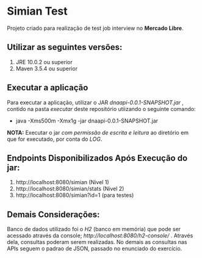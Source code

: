 # Simian Test
Projeto criado para realização de test job interview no **Mercado Libre**.

## Utilizar as seguintes versões:
1. JRE 10.0.2 ou superior
2. Maven 3.5.4 ou superior

## Executar a aplicação
Para executar a aplicação, utilizar o JAR *dnaapi-0.0.1-SNAPSHOT.jar* , contido na pasta
*executar* deste repositório utiizando o seguinte comando:
* java -Xms500m -Xmx1g -jar dnaapi-0.0.1-SNAPSHOT.jar

**NOTA:** Executar o jar *com permissão de escrita e leitura* ao diretório em que for executado, 
por conta do *LOG*.

## Endpoints Disponibilizados Após Execução do jar:
1. http://localhost:8080/simian (Nivel 1)
2. http://localhost:8080/simian/stats (Nivel 2)
3. http://localhost:8080/simian?id=1 (para testes)

## Demais Considerações:
Banco de dados utilizado foi o *H2* (banco em memória) que pode ser acessado através da console; *http://localhost:8080/h2-console/* .
Através dela, consultas poderam serem realizadas.
No demais as consultas nas APIs seguem o padrao de JSON, passado no enunciado do exercício.

